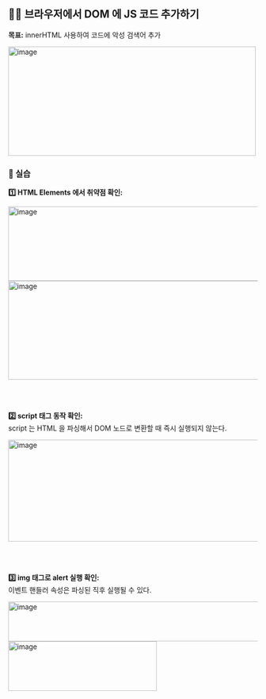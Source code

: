 ## 🕵️‍♂️ 브라우저에서 DOM 에 JS 코드 추가하기

**목표:** innerHTML 사용하여 코드에 악성 검색어 추가 <br />

<img width="500" height="220" alt="image" src="https://github.com/user-attachments/assets/fb91ccf0-b3ac-44f2-91b3-da1bd2f26a88" />

<br />

### 🧪 실습

**1️⃣ HTML Elements 에서 취약점 확인:** <br />

<img width="550" height="150" alt="image" src="https://github.com/user-attachments/assets/b1bff5bc-eace-4af5-82cf-a03beedf7fbf" />

<img width="628" height="199" alt="image" src="https://github.com/user-attachments/assets/a9345a58-5d6b-4681-9924-0aedf20145a2" />

<br /><br />

**2️⃣ script 태그 동작 확인:** <br />
script 는 HTML 을 파싱해서 DOM 노드로 변환할 때 즉시 실행되지 않는다.  

<img width="620" height="205" alt="image" src="https://github.com/user-attachments/assets/f7e04697-00b7-49d1-b6f9-443b46b08aaf" />

<br /><br />

**3️⃣ img 태그로 alert 실행 확인:** <br />
이벤트 핸들러 속성은 파싱된 직후 실행될 수 있다.
  
<img width="600" height="80" alt="image" src="https://github.com/user-attachments/assets/159b4572-dd6e-4cfe-95b6-ef7c2df98e56" />

<img width="300" height="100" alt="image" src="https://github.com/user-attachments/assets/e04b7e29-d6a0-4837-8cd3-79d966b20135" />

<br />
